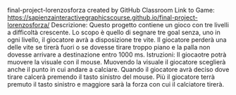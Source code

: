 final-project-lorenzosforza created by GitHub Classroom 
Link to Game: https://sapienzainteractivegraphicscourse.github.io/final-project-lorenzosforza/
Descrizione: Questo progetto contiene un gioco con tre livelli a difficoltà crescente. Lo scopo è quello di segnare tre goal senza, uno in ogni livello, il giocatore avrà a disposizione tre vite. Il giocatore perderà una delle vite se tirerà fuori o se dovesse tirare troppo piano e la palla non dovesse arrivare a destinazione entro 1000 ms.
Istruzioni: Il giocaotre potrà muovere la visuale con il mouse. Muovendo la visuale il giocatore sceglierà anche il punto in cui andare a calciare. Quando il giocatore avrà deciso dove tirare calcerà premendo il tasto sinistro del mouse. Più il giocatore terrà premuto il tasto sinistro e maggiore sarà la forza con cui il calciatore tirerà.
